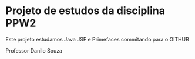 # Projeto de estudos da disciplina PPW2

Este projeto estudamos Java JSF e Primefaces commitando para o GITHUB


Professor Danilo Souza
